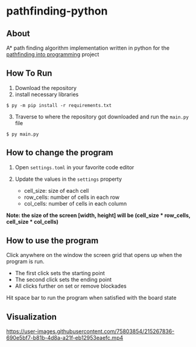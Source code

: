 # pathfinding-python

## About

A* path finding algorithm implementation written in python for the [pathfinding into programming](https://reverend-toady.github.io/pathfinding-into-programming/) project

## How To Run

1. Download the repository
2. install necessary libraries

```shell
$ py -m pip install -r requirements.txt
```

3. Traverse to where the repository got downloaded and run the `main.py` file
   
```shell
$ py main.py
```

## How to change the program

1. Open `settings.toml` in your favorite code editor
2. Update the values in the `settings` property
   
   - cell_size: size of each cell
   - row_cells: number of cells in each row
   - col_cells: number of cells in each column

**Note: the size of the screen [width, height] will be (cell_size * row_cells, cell_size * col_cells)**

## How to use the program

Click anywhere on the window the screen grid that opens up when the program is run. 
    
- The first click sets the starting point
- The second click sets the ending point  
- All clicks further on set or remove blockades 

Hit space bar to run the program when satisfied with the board state

## Visualization 

https://user-images.githubusercontent.com/75803854/215267836-690e5bf7-b81b-4d8a-a21f-eb12953eaefc.mp4



